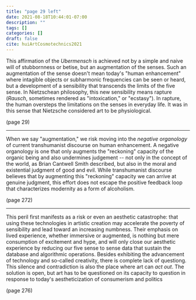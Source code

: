 ```yaml
---
title: "page 29 left"
date: 2021-08-18T10:44:01-07:00
description: ""
tags: []
categories: []
draft: false
cite: huiArtCosmotechnics2021
---
```


This affirmation of 
the *Ubermensch* is achieved not by a simple  and naive will of 
stubbornness or betise, but an augmentation of the senses. Such an 
augmentation of the sense doesn't mean today's "human enhancement"
where intagible objects or subharmonic frequencies can be
seen or heard, but a development of a sensibility that transcends the
limits of the five sense. In Nietzschean philosophy, this new 
sensibility means rapture (*Rausch*, sometimes rendered as "intoxication,"
or "ecstasy"). In rapture, the human oversteps the limitations on the
senses in everyday life. It was in this sense that Nietzsche considered art to be physiological.

(page 29)

---

When we say "augmentation," we risk moving into the *negative organology* of current transhumanist discourse on human enhancement. A negative organology is one that only augments
the "reckoning" capacity of the organic being and also undermines
judgement -- not only in the concept of the world, as Brian Cantwell
Smith described, but also in the moral and existential judgment
of good and evil. While transhumanist discourse believes that by
augmenting this "reckoning" capacity we can arrive at genuine
judgment, this effort does not escape the positive feedback loop
that characterizes modernity as a form of alcoholism.

(page 272)

---

This peril first manifests as a risk or even an aesthetic catastrophe: 
that using these technologies in artistic creation may
accelerate the poverty of sensibility and lead toward an increasing
numbness. Their emphasis on lived experience, whether immersive
or augmented, is nothing but mere consumption of excitement
and hype, and will only close our aesthetic experience by reducing
our five sense to sense data that sustain the database and algorithmic
operations. Besides exhibiting the advancement of technology
and so-called creativity, there is  complete lack of questiong. This 
silence and contradiction is also the place where art can *act out*.
The solution is open, but art has to be questioned on its capacity 
to question in response to today's aestheticization of consumerism
and politics

(page 276)

